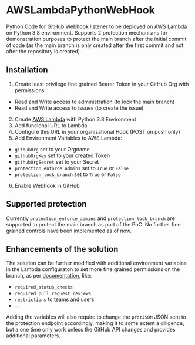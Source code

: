 # AWSLambdaPythonWebHook
Python Code for GitHub Webhook listener to be deployed on AWS Lambda on Python 3.8 environment. Supports 2 protection mechanisms for demonstration purposes to protect the main branch after the initial commit of code (as the main branch is only created after the first commit and not after the repository is created).

## Installation
1. Create least privilege fine grained Bearer Token in your GitHub Org with permissions:
- Read and Write access to administration (to lock the main branch)
- Read and Write access to issues (to create the issue)
2. Create [AWS Lambda](https://eu-central-1.console.aws.amazon.com/lambda/home?region=eu-central-1#/functions) with Python 3.8 Environment
3. Add funcional URL to Lambda
4. Configure this URL in your organizational Hook (POST on push only) 
5. Add Environment Variables to AWS Lambda:
- `githubOrg` set to your Orgname
- `githubOrgKey` set to your created Token
- `githubOrgSecret` set to your Secret
- `protection_enforce_admins` set to `True` or `False`
- `protection_lock_branch` set to `True` or `False`  
6. Enable Webhook in GitHub

## Supported protection
Currently `protection_enforce_admins` and `protection_lock_branch` are supported to protect the main branch as part of the PoC. No further fine grained controls have been implemented as of now.

## Enhancements of the solution
The solution can be further modified with additional environment variables in the Lambda configuraton to set more fine grained permissions on the branch, as per [documentation](https://docs.github.com/en/rest/branches/branch-protection?apiVersion=2022-11-28#update-branch-protection), like:

  - `required_status_checks`
  - `required_pull_request_reviews`
  - `restrictions` to teams and users
  - ...

Adding the variables will also require to change the `protJSON` JSON sent to the protection endpoint accordingly, making it to some extent a diligence, but a one time only work unless the GitHub API changes and provides additional parameters.
